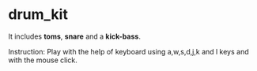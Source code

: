 # drum_kit
It includes **toms**, **snare** and a **kick-bass**.

Instruction: Play with the help of keyboard using a,w,s,d,j,k and l keys and with the mouse click.
